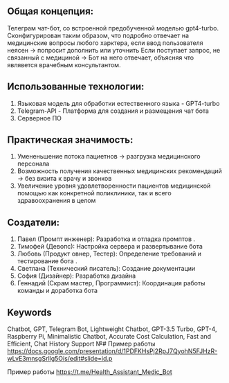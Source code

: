 ## Общая концепция:
Телеграм чат-бот, со встроенной предобученной моделью gpt4-turbo. Сконфигурирован таким образом, что подробно отвечает на медицинские вопросы любого харктера, если ввод пользователя неясен -> попросит дополнить или уточнить
Если поступает запрос, не связанный с медициной -> Бот на него отвечает, объясняя что являвется врачебным консультантом.

## Использованные технологии:
1. Языковая модель для обработки естественного языка - GPT4-turbo
2. Telegram-API - Платформа для создания и размещения чат бота
3. Серверное ПО

## Практическая значимость:
1. Умененьшение потока пациетнов -> разгрузка медицинского персонала
2. Возможность получения качественных медицинских рекомендаций -> без визита к врачу и звонков
3. Увеличение уровня удовлетворенности пациентов медицинской помощью как конкретной поликлиники, так и всего здравоохранения в целом

## Создатели:
1. Павел (Промпт инженер): Разработка и отладка промптов .
2. Тимофей (Девопс): Настройка сервера и развертывание бота
3. Любовь (Продукт овнер, Тестер): Определение требований и тестирование
бота .
4. Светлана (Технический писатель): Создание документации
5. София (Дизайнер): Разработка дизайна
6. Геннадий (Скрам мастер, Программист): Координация работы команды и
доработка бота

## Keywords
Chatbot, GPT, Telegram Bot, Lightweight Chatbot, GPT-3.5 Turbo, GPT-4, Raspberry Pi, Minimalistic Chatbot, Accurate Cost Calculation, Fast and Efficient, Chat History Support
№# Пример работы
https://docs.google.com/presentation/d/1PDFKHsPj2RpJ7QyohN5FJHzR-wLvE3mnsgSrllg5Ois/edit#slide=id.p

Пример работы
https://t.me/Health_Assistant_Medic_Bot


